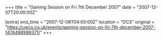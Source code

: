 +++
title = "Gaming Session on Fri 7th December 2007"
date = "2007-12-07T20:00:00Z"

[extra]
end_time = "2007-12-08T04:00:00Z"
location = "DCS"
original = "https://uwcs.co.uk/events/gaming-session-on-fri-7th-december-2007-1474488999371/"
+++



